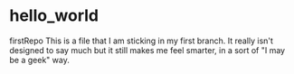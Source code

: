 # hello_world
firstRepo
This is a file that I am sticking in my first branch.  It really isn't designed to say much but it still makes me feel smarter, in a sort of "I may be a geek" way.
